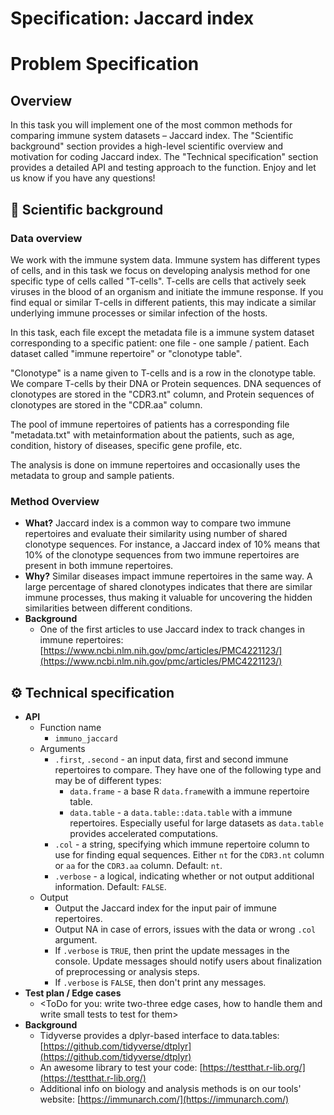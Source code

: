 # Specification: Jaccard index

# Problem Specification

## Overview

In this task you will implement one of the most common methods for comparing immune system datasets – Jaccard index. The "Scientific background" section provides a high-level scientific overview and motivation for coding Jaccard index. The "Technical specification" section provides a detailed API and testing approach to the function. Enjoy and let us know if you have any questions!

## 🧬 Scientific background

### Data overview

We work with the immune system data. Immune system has different types of cells, and in this task we focus on developing analysis method for one specific type of cells called "T-cells". T-cells are cells that actively seek viruses in the blood of an organism and initiate the immune response. If you find equal or similar T-cells in different patients, this may indicate a similar underlying immune processes or similar infection of the hosts. 

In this task, each file except the metadata file is a immune system dataset corresponding to a specific patient: one file - one sample / patient. Each dataset called "immune repertoire" or "clonotype table". 

"Clonotype" is a name given to T-cells and is a row in the clonotype table. We compare T-cells by their DNA or Protein sequences. DNA sequences of clonotypes are stored in the "CDR3.nt" column, and Protein sequences of clonotypes are stored in the "CDR.aa" column.

The pool of immune repertoires of patients has a corresponding file "metadata.txt" with metainformation about the patients, such as age, condition, history of diseases, specific gene profile, etc.

The analysis is done on immune repertoires and occasionally uses the metadata to group and sample patients.

### Method Overview

- **What?** Jaccard index is a common way to compare two immune repertoires and evaluate their similarity using number of shared clonotype sequences. For instance, a Jaccard index of 10% means that 10% of the clonotype sequences from two immune repertoires are present in both immune repertoires.
- **Why?** Similar diseases impact immune repertoires in the same way. A large percentage of shared clonotypes indicates that there are similar immune processes, thus making it valuable for uncovering the hidden similarities between different conditions.
- **Background**
    - One of the first articles to use Jaccard index to track changes in immune repertoires: [https://www.ncbi.nlm.nih.gov/pmc/articles/PMC4221123/](https://www.ncbi.nlm.nih.gov/pmc/articles/PMC4221123/)

## ⚙️ Technical specification

- **API**
    - Function name
        - `immuno_jaccard`
    - Arguments
        - `.first`, `.second` - an input data, first and second immune repertoires to compare. They have one of the following type and may be of different types:
            - `data.frame` - a base R `data.frame`with a immune repertoire table.
            - `data.table` - a `data.table::data.table` with a immune repertoires. Especially useful for large datasets as `data.table` provides accelerated computations.
        - `.col` - a string, specifying which immune repertoire column to use for finding equal sequences. Either `nt` for the `CDR3.nt` column or `aa` for the `CDR3.aa` column. Default: `nt`.
        - `.verbose` - a logical, indicating whether or not output additional information. Default: `FALSE`.
    - Output
        - Output the Jaccard index for the input pair of immune repertoires.
        - Output NA in case of errors, issues with the data or wrong `.col` argument.
        - If `.verbose` is `TRUE`, then print the update messages in the console. Update messages should notify users about finalization of preprocessing or analysis steps.
        - If `.verbose` is `FALSE`, then don't print any messages.
- **Test plan / Edge cases**
    - <ToDo for you: write two-three edge cases, how to handle them and write small tests to test for them>
- **Background**
    - Tidyverse provides a dplyr-based interface to data.tables: [https://github.com/tidyverse/dtplyr](https://github.com/tidyverse/dtplyr)
    - An awesome library to test your code: [https://testthat.r-lib.org/](https://testthat.r-lib.org/)
    - Additional info on biology and analysis methods is on our tools' website: [https://immunarch.com/](https://immunarch.com/)